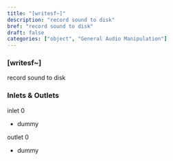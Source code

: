 ```yaml
---
title: "[writesf~]"
description: "record sound to disk"
bref: "record sound to disk"
draft: false
categories: ["object", "General Audio Manipulation"]
---
```


### [writesf~]

record sound to disk

### Inlets & Outlets

inlet 0

 - dummy

outlet 0

 - dummy
 
